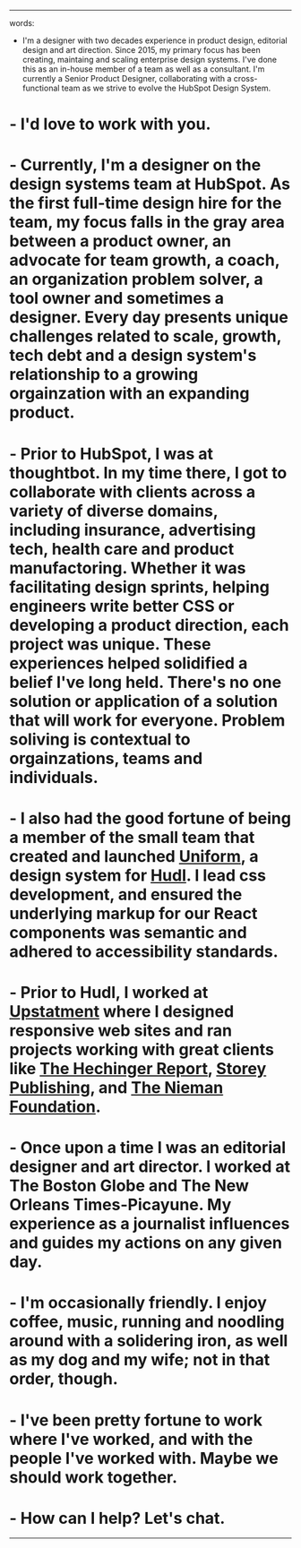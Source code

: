 ---

words:
- I'm a designer with two decades experience in product design, editorial design and art direction. Since 2015, my primary focus has been creating, maintaing and scaling enterprise design systems. I've done this as an in-house member of a team as well as a consultant. I'm currently a Senior Product Designer, collaborating with a cross-functional team as we strive to evolve the HubSpot Design System.
# - I'd love to work with you.

# - Currently, I'm a designer on the design systems team at HubSpot. As the first full-time design hire for the team, my focus falls in the gray area between a product owner, an advocate for team growth, a coach, an organization problem solver, a tool owner and sometimes a designer. Every day presents unique challenges related to scale, growth, tech debt and a design system's relationship to a growing orgainzation with an expanding product.
# - Prior to HubSpot, I was at thoughtbot. In my time there, I got to collaborate with clients across a variety of diverse domains, including insurance, advertising tech, health care and product manufactoring. Whether it was facilitating design sprints, helping engineers write better CSS or developing a product direction, each project was unique. These experiences helped solidified a belief I've long held. There's no one solution or application of a solution that will work for everyone. Problem soliving is contextual to orgainzations, teams and individuals.
# - I also had the good fortune of being a member of the small team that created and launched <a class="link--hp" href="http://uniform.hudl.com" target="_blank">Uniform</a>, a design system for <a class="link--hp" href="http://www.hudl.com" target="_blank">Hudl</a>. I lead css development, and ensured the underlying markup for our React components was semantic and adhered to accessibility standards.
# - Prior to Hudl, I worked at <a class="link--hp" href="http://www.upstatement.com" target="_blank">Upstatment</a> where I designed responsive web sites and ran projects working with great clients like <a class="link--hp" href="http://www.hechingerreport.org" target="_blank">The Hechinger Report</a>, <a class="link--hp" href="http://www.storey.com" target="_blank">Storey Publishing</a>, and <a class="link--hp" href="http://nieman.harvard.edu" target="_blank">The Nieman Foundation</a>.
# - Once upon a time I was an editorial designer and art director. I worked at The Boston Globe and The New Orleans Times-Picayune. My experience as a journalist influences and guides my actions on any given day.
# - I'm occasionally friendly. I enjoy coffee, music, running and noodling around with a solidering iron, as well as my dog and my wife; not in that order, though.
# - I've been pretty fortune to work where I've worked, and with the people I've worked with. Maybe we should work together.
# - How can I help? Let's chat.
---